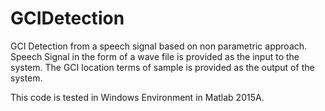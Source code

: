 # GCIDetection
GCI Detection from a speech signal based on non parametric approach.
Speech Signal in the form of a wave file is provided as the input to the system. The GCI location terms of sample is provided as the output of the system.



This code is tested in Windows Environment in Matlab 2015A.
